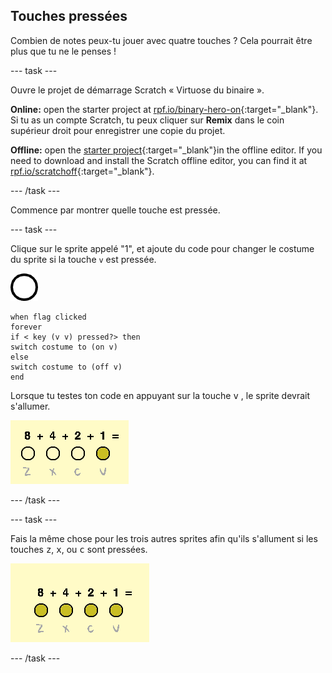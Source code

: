 ## Touches pressées

Combien de notes peux-tu jouer avec quatre touches ? Cela pourrait être plus que tu ne le penses !

\--- task \---

Ouvre le projet de démarrage Scratch « Virtuose du binaire ».

**Online:** open the starter project at [rpf.io/binary-hero-on](https://rpf.io/binary-hero-on){:target="_blank"}. Si tu as un compte Scratch, tu peux cliquer sur **Remix** dans le coin supérieur droit pour enregistrer une copie du projet.

**Offline:** open the [starter project](https://rpf.io/p/en/binary-hero-go){:target="_blank"}in the offline editor. If you need to download and install the Scratch offline editor, you can find it at [rpf.io/scratchoff](https://rpf.io/scratchoff){:target="_blank"}.

\--- /task \---

Commence par montrer quelle touche est pressée.

\--- task \---

Clique sur le sprite appelé "1", et ajoute du code pour changer le costume du sprite si la touche `v` est pressée.

![costume](images/1.png)

```blocks3
when flag clicked
forever
if < key (v v) pressed?> then
switch costume to (on v)
else
switch costume to (off v)
end
```

Lorsque tu testes ton code en appuyant sur la touche <kbd>v</kbd> , le sprite devrait s'allumer.

![Test de la touche v](images/1-test.png)

\--- /task \---

\--- task \---

Fais la même chose pour les trois autres sprites afin qu'ils s'allument si les touches <kbd>z</kbd>, <kbd>x</kbd>, ou <kbd>c</kbd> sont pressées.

![Toutes les touches sont pressées](images/all-key-presses.png)

\--- /task \---